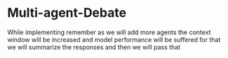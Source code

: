 # Multi-agent-Debate
While implementing remember as we will add more agents the context window will be increased and model performance will be suffered for that we will summarize the responses and then we will pass that